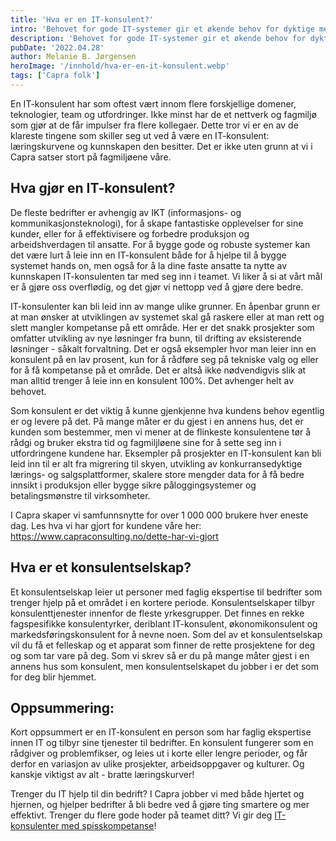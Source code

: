 ```yaml
---
title: 'Hva er en IT-konsulent?'
intro: 'Behovet for gode IT-systemer gir et økende behov for dyktige mennesker som kan bygge dem. Når man enten trenger ekspertise over kort tid eller ikke finner de rette personene selv, leier selskaper ofte inn konsulenter. Hva gjør en ekstra flink IT-konsulent for sin kunde?'
description: 'Behovet for gode IT-systemer gir et økende behov for dyktige mennesker som kan bygge dem. Når man enten trenger ekspertise over kort tid eller ikke finner de rette personene selv, leier selskaper ofte inn konsulenter. Hva gjør en ekstra flink IT-konsulent for sin kunde?'
pubDate: '2022.04.28'
author: Melanie B. Jørgensen
heroImage: '/innhold/hva-er-en-it-konsulent.webp'
tags: ['Capra folk']
---
```


En IT-konsulent har som oftest vært innom flere forskjellige domener, teknologier, team og utfordringer. Ikke minst har de et nettverk og fagmiljø som gjør at de får impulser fra flere kollegaer. Dette tror vi er en av de klareste tingene som skiller seg ut ved å være en IT-konsulent: læringskurvene og kunnskapen den besitter. Det er ikke uten grunn at vi i Capra satser stort på fagmiljøene våre.

## Hva gjør en IT-konsulent?

De fleste bedrifter er avhengig av IKT (informasjons- og kommunikasjonsteknologi), for å skape fantastiske opplevelser for sine kunder, eller for å effektivisere og forbedre produksjon og arbeidshverdagen til ansatte. For å bygge gode og robuste systemer kan det være lurt å leie inn en IT-konsulent både for å hjelpe til å bygge systemet hands on, men også for å la dine faste ansatte ta nytte av kunnskapen IT-konsulenten tar med seg inn i teamet. Vi liker å si at vårt mål er å gjøre oss overflødig, og det gjør vi nettopp ved å gjøre dere bedre.

IT-konsulenter kan bli leid inn av mange ulike grunner. En åpenbar grunn er at man ønsker at utviklingen av systemet skal gå raskere eller at man rett og slett mangler kompetanse på ett område. Her er det snakk prosjekter som omfatter utvikling av nye løsninger fra bunn, til drifting av eksisterende løsninger - såkalt forvaltning. Det er også eksempler hvor man leier inn en konsulent på en lav prosent, kun for å rådføre seg på tekniske valg og eller for å få kompetanse på et område. Det er altså ikke nødvendigvis slik at man alltid trenger å leie inn en konsulent 100%. Det avhenger helt av behovet.

Som konsulent er det viktig å kunne gjenkjenne hva kundens behov egentlig er og levere på det. På mange måter er du gjest i en annens hus, det er kunden som bestemmer, men vi mener at de flinkeste konsulentene tør å rådgi og bruker ekstra tid og fagmiljløene sine for å sette seg inn i utfordringene kundene har. Eksempler på prosjekter en IT-konsulent kan bli leid inn til er alt fra migrering til skyen, utvikling av konkurransedyktige lærings- og salgsplattformer, skalere store mengder data for å få bedre innsikt i produksjon eller bygge sikre påloggingsystemer og betalingsmønstre til virksomheter.

I Capra skaper vi samfunnsnytte for over 1 000 000 brukere hver eneste dag. Les hva vi har gjort for kundene våre her: https://www.capraconsulting.no/dette-har-vi-gjort

## Hva er et konsulentselskap?

Et konsulentselskap leier ut personer med faglig ekspertise til bedrifter som trenger hjelp på et området i en kortere periode. Konsulentselskaper tilbyr konsulenttjenester innenfor de fleste yrkesgrupper. Det finnes en rekke fagspesifikke konsulentyrker, deriblant IT-konsulent, økonomikonsulent og markedsføringskonsulent for å nevne noen. Som del av et konsulentselskap vil du få et felleskap og et apparat som finner de rette prosjektene for deg og som tar vare på deg. Som vi skrev så er du på mange måter gjest i en annens hus som konsulent, men konsulentselskapet du jobber i er det som for deg blir hjemmet.

## Oppsummering:

Kort oppsummert er en IT-konsulent en person som har faglig ekspertise innen IT og tilbyr sine tjenester til bedrifter. En konsulent fungerer som en rådgiver og problemfikser, og leies ut i korte eller lengre perioder, og får derfor en variasjon av ulike prosjekter, arbeidsoppgaver og kulturer. Og kanskje viktigst av alt - bratte læringskurver!

Trenger du IT hjelp til din bedrift?
I Capra jobber vi med både hjertet og hjernen, og hjelper bedrifter å bli bedre ved å gjøre ting smartere og mer effektivt. Trenger du flere gode hoder på teamet ditt? Vi gir deg [IT-konsulenter med spisskompetanse](https://www.capraconsulting.no/om-oss)!